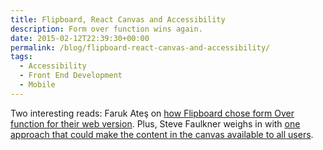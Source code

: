 ```yaml
---
title: Flipboard, React Canvas and Accessibility
description: Form over function wins again.
date: 2015-02-12T22:39:30+00:00
permalink: /blog/flipboard-react-canvas-and-accessibility/
tags:
  - Accessibility
  - Front End Development
  - Mobile
---
```


Two interesting reads: Faruk Ateş on [how Flipboard chose form Over function for their web version](http://farukat.es/journal/2015/02/708-how-flipboard-chose-form-over-function-their-web-version). Plus, Steve Faulkner weighs in with [one approach that could make the content in the canvas available to all users](http://www.paciellogroup.com/blog/2015/02/flipboard-react-canvas-accessibility/).
